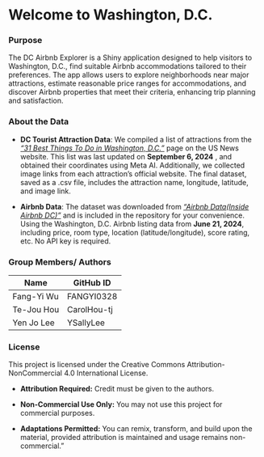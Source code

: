 # Welcome to Washington, D.C.


### Purpose ###
The DC Airbnb Explorer is a Shiny application designed to help visitors to Washington, D.C., find suitable Airbnb accommodations tailored to their preferences. The app allows users to explore neighborhoods near major attractions, estimate reasonable price ranges for accommodations, and discover Airbnb properties that meet their criteria, enhancing trip planning and satisfaction.


### About the Data ### 

* **DC Tourist Attraction Data**:  We compiled a list of attractions from the [_“31 Best Things To Do in Washington, D.C.”_](https://travel.usnews.com/Washington_DC/Things_To_Do/)
page on the US News website. This list was last updated on **September 6, 2024** , and obtained their coordinates using Meta AI. Additionally, we collected image links from each attraction’s official website. The final dataset, saved as a .csv file, includes the attraction name, longitude, latitude, and image link.

* **Airbnb Data**: The dataset was downloaded from [_“Airbnb Data(Inside Airbnb DC)”_](https://insideairbnb.com/get-the-data/) and is included in the repository for your convenience. Using the Washington, D.C. Airbnb listing data from **June 21, 2024**, including price, room type, location (latitude/longitude), score rating, etc. No API key is required. 




###   Group Members/ Authors ### 

| Name          | GitHub ID    |
|---------------|--------------|
| Fang-Yi Wu    | FANGYI0328   |
| Te-Jou Hou    | CarolHou-tj  |
| Yen Jo Lee    | YSallyLee    |


### License ###
This project is licensed under the Creative Commons Attribution-NonCommercial 4.0 International License.

* **Attribution Required:** Credit must be given to the authors. 

* **Non-Commercial Use Only:** You may not use this project for commercial purposes. 

* **Adaptations Permitted:** You can remix, transform, and build upon the material, provided attribution is maintained and usage remains non-commercial.”

